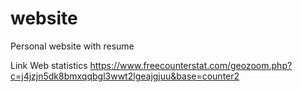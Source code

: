 # website
Personal website with resume 

Link Web statistics
https://www.freecounterstat.com/geozoom.php?c=j4jzjn5dk8bmxqqbgl3wwt2lgeajgjuu&base=counter2
